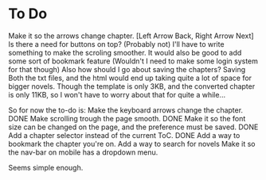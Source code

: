 # To Do

Make it so the arrows change chapter. [Left Arrow Back, Right Arrow Next]
Is there a need for buttons on top? (Probably not)
I'll have to write something to make the scroling smoother.
It would also be good to add some sort of bookmark feature (Wouldn't I need to make some login system for that though)
Also how should I go about saving the chapters? Saving Both the txt files, and the html would end up taking quite a lot of space for bigger novels. Though the template is only 3KB, and the converted chapter is only 11KB, so I won't have to worry about that for quite a while...

So for now the to-do is:
    Make the keyboard arrows change the chapter. DONE
    Make scrolling trough the page smooth. DONE
    Make it so the font size can be changed on the page, and the preference must be saved. DONE
    Add a chapter selector instead of the current ToC. DONE
    Add a way to bookmark the chapter you're on.
    Add a way to search for novels
    Make it so the nav-bar on mobile has a dropdown menu.

Seems simple enough.
